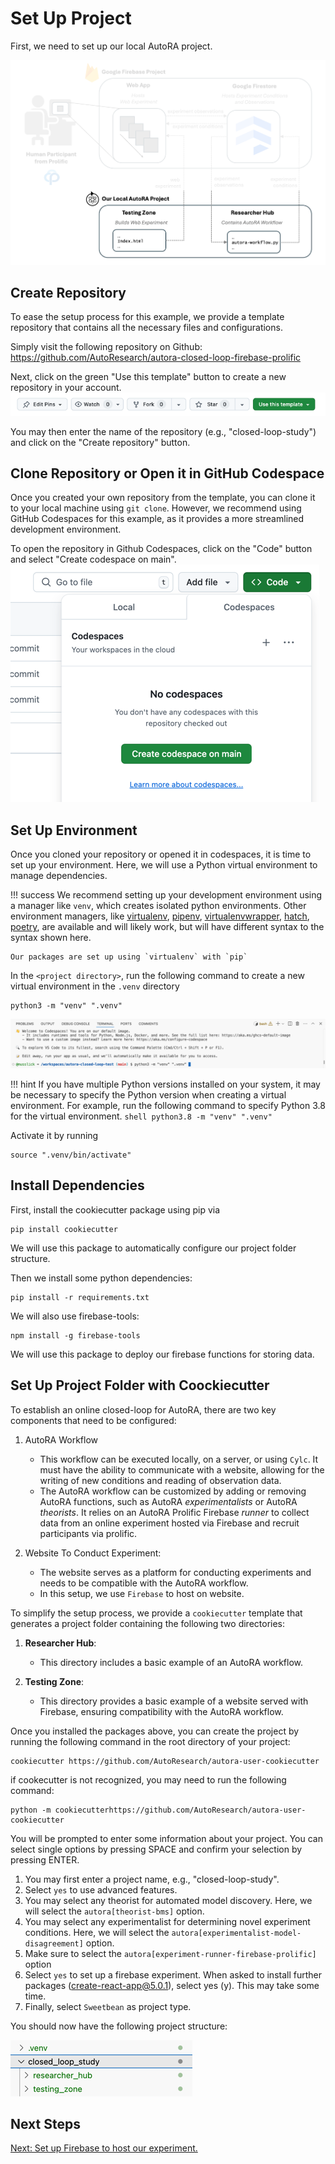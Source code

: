# Set Up Project

First, we need to set up our local AutoRA project.

![Setup](img/system_project.png)

## Create Repository
To ease the setup process for this example, we provide a template repository that contains all the necessary files and configurations. 

Simply visit the following repository on Github: https://github.com/AutoResearch/autora-closed-loop-firebase-prolific

Next, click on the green "Use this template" button to create a new repository in your account.
![use_template.png](img/use_template.png)

You may then enter the name of the repository (e.g., "closed-loop-study") and click on the "Create repository" button.

## Clone Repository or Open it in GitHub Codespace

Once you created your own repository from the template, you can clone it to your local machine using ``git clone``. However, we recommend using GitHub Codespaces for this example, as it provides a more streamlined development environment.

To open the repository in Github Codespaces, click on the "Code" button and select "Create codespace on main".
![img.png](img/open_codespace.png)

## Set Up Environment

Once you cloned your repository or opened it in codespaces, it is time to set up your environment. Here, we will use a Python virtual environment to manage dependencies.

!!! success
    We recommend setting up your development environment using a manager like `venv`, which creates isolated python 
    environments. Other environment managers, like 
    [virtualenv](https://virtualenv.pypa.io/en/latest/),
    [pipenv](https://pipenv.pypa.io/en/latest/),
    [virtualenvwrapper](https://virtualenvwrapper.readthedocs.io/en/latest/), 
    [hatch](https://hatch.pypa.io/latest/), 
    [poetry](https://python-poetry.org), 
    are available and will likely work, but will have different syntax to the syntax shown here. 

    Our packages are set up using `virtualenv` with `pip`  

In the `<project directory>`, run the following command to create a new virtual environment in the `.venv` directory

```shell
python3 -m "venv" ".venv" 
```
![venv.png](img/venv.png)

!!! hint
    If you have multiple Python versions installed on your system, it may be necessary to specify the Python version when creating a virtual environment. For example, run the following command to specify Python 3.8 for the virtual environment. 
    ```shell
    python3.8 -m "venv" ".venv" 
    ```

Activate it by running
```shell
source ".venv/bin/activate"
```

## Install Dependencies

First, install the cookiecutter package using pip via

```shell
pip install cookiecutter
```

We will use this package to automatically configure our project folder structure. 

Then we install some python dependencies:
```shell
pip install -r requirements.txt
```

We  will also use firebase-tools:
```shell
npm install -g firebase-tools
```

We will use this package to deploy our firebase functions for storing data.

## Set Up Project Folder with Coockiecutter

To establish an online closed-loop for AutoRA, there are two key components that need to be configured:

1. AutoRA Workflow
    - This workflow can be executed locally, on a server, or using `Cylc`. It must have the ability to communicate with a website, allowing for the writing of new conditions and reading of observation data.
    - The AutoRA workflow can be customized by adding or removing AutoRA functions, such as AutoRA *experimentalists* or AutoRA *theorists*. It relies on an AutoRA Prolific Firebase *runner* to collect data from an online experiment hosted via Firebase and recruit participants via prolific.

2. Website To Conduct Experiment:
    - The website serves as a platform for conducting experiments and needs to be compatible with the AutoRA workflow.
    - In this setup, we use `Firebase` to host on website.

To simplify the setup process, we provide a `cookiecutter` template that generates a project folder containing the following two directories:

1. **Researcher Hub**:
    - This directory includes a basic example of an AutoRA workflow.

2. **Testing Zone**:
    - This directory provides a basic example of a website served with Firebase, ensuring compatibility with the AutoRA workflow.

Once you installed the packages above, you can create the project by running the following command in the root directory of your project:

```shell
cookiecutter https://github.com/AutoResearch/autora-user-cookiecutter
```

if cookecutter is not recognized, you may need to run the following command:

```shell
python -m cookiecutterhttps://github.com/AutoResearch/autora-user-cookiecutter
```

You will be prompted to enter some information about your project. You can select single options by pressing SPACE and confirm your selection by pressing ENTER.

1. You may first enter a project name, e.g., "closed-loop-study".
2. Select ``yes`` to use advanced features.
3. You may select any theorist for automated model discovery. Here, we will select the ``autora[theorist-bms]`` option.
4. You may select any experimentalist for determining novel experiment conditions. Here, we will select the ``autora[experimentalist-model-disagreement]`` option.
5. Make sure to select the ``autora[experiment-runner-firebase-prolific]`` option
6. Select ``yes`` to set up a firebase experiment. When asked to install further packages (create-react-app@5.0.1), select yes (y). This may take some time.
7. Finally, select ``Sweetbean`` as project type.

You should now have the following project structure:

![project_structure.png](img/project_structure.png)

## Next Steps

[Next: Set up Firebase to host our experiment.](firebase.md)


